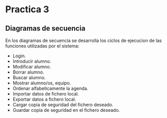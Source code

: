 # Practica 3
## Diagramas de secuencia
En los diagramas de secuencia se desarrolla los ciclos de ejecucion de las funciones utilizadas por el sistema:
* Login.
* Introducir alumno.  
* Modificar alumno.  
* Borrar alumno.
* Buscar alumno.
* Mostrar alumno/os, equipo.
* Ordenar alfabeticamente la agenda.
* Importar datos de fichero local.
* Exportar datos a fichero local.
* Cargar copia de seguridad del fichero deseado.
* Guardar copia de seguridad en el fichero deseado.
